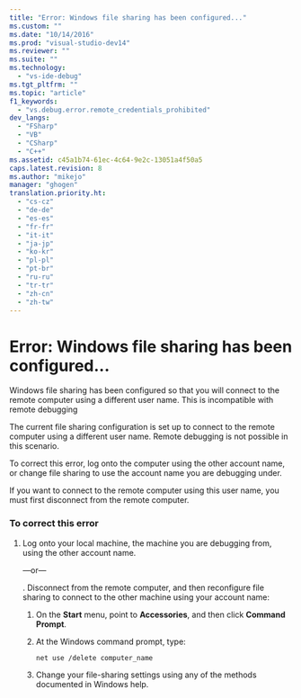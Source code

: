 ```yaml
---
title: "Error: Windows file sharing has been configured..."
ms.custom: ""
ms.date: "10/14/2016"
ms.prod: "visual-studio-dev14"
ms.reviewer: ""
ms.suite: ""
ms.technology: 
  - "vs-ide-debug"
ms.tgt_pltfrm: ""
ms.topic: "article"
f1_keywords: 
  - "vs.debug.error.remote_credentials_prohibited"
dev_langs: 
  - "FSharp"
  - "VB"
  - "CSharp"
  - "C++"
ms.assetid: c45a1b74-61ec-4c64-9e2c-13051a4f50a5
caps.latest.revision: 8
ms.author: "mikejo"
manager: "ghogen"
translation.priority.ht: 
  - "cs-cz"
  - "de-de"
  - "es-es"
  - "fr-fr"
  - "it-it"
  - "ja-jp"
  - "ko-kr"
  - "pl-pl"
  - "pt-br"
  - "ru-ru"
  - "tr-tr"
  - "zh-cn"
  - "zh-tw"
---
```

# Error: Windows file sharing has been configured...
Windows file sharing has been configured so that you will connect to the remote computer using a different user name. This is incompatible with remote debugging  
  
 The current file sharing configuration is set up to connect to the remote computer using a different user name. Remote debugging is not possible in this scenario.  
  
 To correct this error, log onto the computer using the other account name, or change file sharing to use the account name you are debugging under.  
  
 If you want to connect to the remote computer using this user name, you must first disconnect from the remote computer.  
  
### To correct this error  
  
1.  Log onto your local machine, the machine you are debugging from, using the other account name.  
  
     —or—  
  
     . Disconnect from the remote computer, and then reconfigure file sharing to connect to the other machine using your account name:  
  
    1.  On the **Start** menu, point to **Accessories**, and then click **Command Prompt**.  
  
    2.  At the Windows command prompt, type:  
  
         `net use /delete computer_name`  
  
    3.  Change your file-sharing settings using any of the methods documented in Windows help.